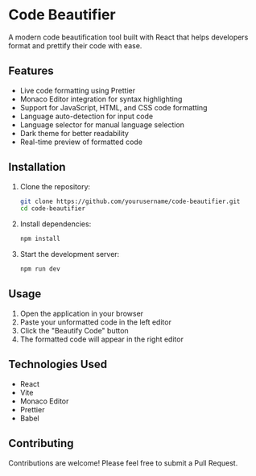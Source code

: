 # Code Beautifier

A modern code beautification tool built with React that helps developers format and prettify their code with ease.

## Features

- Live code formatting using Prettier
- Monaco Editor integration for syntax highlighting
- Support for JavaScript, HTML, and CSS code formatting
- Language auto-detection for input code
- Language selector for manual language selection
- Dark theme for better readability
- Real-time preview of formatted code

## Installation

1. Clone the repository:
   ```bash
   git clone https://github.com/yourusername/code-beautifier.git
   cd code-beautifier
   ```

2. Install dependencies:
   ```bash
   npm install
   ```

3. Start the development server:
   ```bash
   npm run dev
   ```

## Usage

1. Open the application in your browser
2. Paste your unformatted code in the left editor
3. Click the "Beautify Code" button
4. The formatted code will appear in the right editor

## Technologies Used

- React
- Vite
- Monaco Editor
- Prettier
- Babel

## Contributing

Contributions are welcome! Please feel free to submit a Pull Request.

